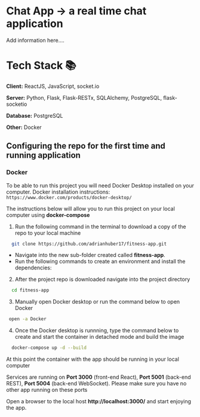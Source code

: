 # Chat App -> a real time chat application

Add information here....

# Tech Stack 📚

**Client:** ReactJS, JavaScript, socket.io

**Server:** Python, Flask, Flask-RESTx, SQLAlchemy, PostgreSQL, flask-socketio

**Database:** PostgreSQL

**Other:** Docker

## Configuring the repo for the first time and running application

### Docker

To be able to run this project you will need Docker Desktop installed on your computer. Docker installation instructions: `https://www.docker.com/products/docker-desktop/`

The instructions below will allow you to run this project on your local computer using **docker-compose**

1. Run the following command in the terminal to download a copy of the repo to your local machine

```bash
  git clone https://github.com/adrianhuber17/fitness-app.git
```

- Navigate into the new sub-folder created called **fitness-app**.
- Run the following commands to create an environment and install the dependencies:

2. After the project repo is downloaded navigate into the project directory

```bash
  cd fitness-app
```

3. Manually open Docker desktop or run the command below to open Docker

```bash
 open -a Docker
```

4. Once the Docker desktop is runnning, type the command below to create and start the container in detached mode and build the image

```bash
  docker-compose up -d --build
```

At this point the container with the app should be running in your local computer

Services are running on **Port 3000** (front-end React), **Port 5001** (back-end REST), **Port 5004** (back-end WebSocket). Please make sure you have no other app running on these ports

Open a browser to the local host **http://localhost:3000/** and start enjoying the app.
